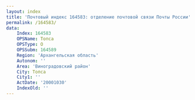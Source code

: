 ```yaml
---
layout: index
title: 'Почтовый индекс 164583: отделение почтовой связи Почты России'
permalink: /164583/
data:
    Index: 164583
    OPSName: Топса
    OPSType: О
    OPSSubm: 164589
    Region: 'Архангельская область'
    Autonom: ''
    Area: 'Виноградовский район'
    City: Топса
    City1: ''
    ActDate: '20001030'
    IndexOld: ''
---
```

